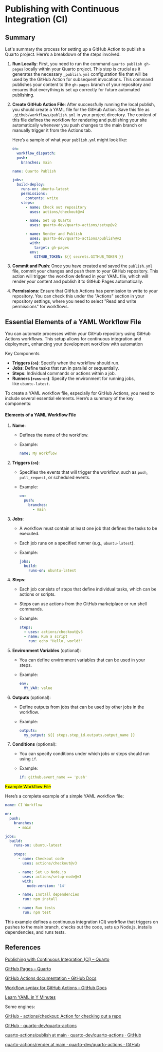 # Publishing with Continuous Integration (CI)

## Summary

Let's summary the process for setting up a GitHub Action to publish a Quarto project. Here’s a breakdown of the steps involved:

1. **Run Locally**: First, you need to run the command `quarto publish gh-pages` locally within your Quarto project. This step is crucial as it generates the necessary `_publish.yml` configuration file that will be used by the GitHub Action for subsequent invocations. This command publishes your content to the `gh-pages` branch of your repository and ensures that everything is set up correctly for future automated publishing.

2. **Create GitHub Action File**: After successfully running the local publish, you should create a YAML file for the GitHub Action. Save this file as `.github/workflows/publish.yml` in your project directory. The content of this file defines the workflow for rendering and publishing your site automatically whenever you push changes to the main branch or manually trigger it from the Actions tab.
   
   Here’s a sample of what your `publish.yml` might look like:
   
   ```yaml
   on:
     workflow_dispatch:
     push:
       branches: main
   
   name: Quarto Publish
   
   jobs:
     build-deploy:
       runs-on: ubuntu-latest
       permissions:
         contents: write
       steps:
         - name: Check out repository
           uses: actions/checkout@v4
   
         - name: Set up Quarto
           uses: quarto-dev/quarto-actions/setup@v2
   
         - name: Render and Publish
           uses: quarto-dev/quarto-actions/publish@v2
           with:
             target: gh-pages
           env:
             GITHUB_TOKEN: ${{ secrets.GITHUB_TOKEN }}
   ```

3. **Commit and Push**: Once you have created and saved the `publish.yml` file, commit your changes and push them to your GitHub repository. This action will trigger the workflow defined in your YAML file, which will render your content and publish it to GitHub Pages automatically.

4. **Permissions**: Ensure that GitHub Actions has permission to write to your repository. You can check this under the "Actions" section in your repository settings, where you need to select "Read and write permissions" for workflows.

## Essential Elements of a YAML Workflow File

You can automate processes within your GitHub repository using GitHub Actions workflows. This setup allows for continuous integration and deployment, enhancing your development workflow with automation

Key Components

- **Triggers (`on`)**: Specify when the workflow should run.
- **Jobs**: Define tasks that run in parallel or sequentially.
- **Steps**: Individual commands or actions within a job.
- **Runners (`runs-on`)**: Specify the environment for running jobs, like `ubuntu-latest`.

To create a YAML workflow file, especially for GitHub Actions, you need to include several essential elements. Here’s a summary of the key components:

#### Elements of a YAML Workflow File

1. **Name**:
   
   - Defines the name of the workflow.
   
   - Example:
     
     ```yaml
     name: My Workflow
     ```

2. **Triggers (`on`)**:
   
   - Specifies the events that will trigger the workflow, such as `push`, `pull_request`, or scheduled events.
   
   - Example:
     
     ```yaml
     on:
       push:
         branches: 
           - main
     ```

3. **Jobs**:
   
   - A workflow must contain at least one job that defines the tasks to be executed.
   
   - Each job runs on a specified runner (e.g., `ubuntu-latest`).
   
   - Example:
     
     ```yaml
     jobs:
       build:
         runs-on: ubuntu-latest
     ```

4. **Steps**:
   
   - Each job consists of steps that define individual tasks, which can be actions or scripts.
   
   - Steps can use actions from the GitHub marketplace or run shell commands.
   
   - Example:
     
     ```yaml
     steps:
       - uses: actions/checkout@v3
       - name: Run a script
         run: echo "Hello, world!"
     ```

5. **Environment Variables** (optional):
   
   - You can define environment variables that can be used in your steps.
   
   - Example:
     
     ```yaml
     env:
       MY_VAR: value
     ```

6. **Outputs** (optional):
   
   - Define outputs from jobs that can be used by other jobs in the workflow.
   
   - Example:
     
     ```yaml
     outputs:
       my_output: ${{ steps.step_id.outputs.output_name }}
     ```

7. **Conditions** (optional):
   
   - You can specify conditions under which jobs or steps should run using `if`.
   
   - Example:
     
     ```yaml
     if: github.event_name == 'push'
     ```

<mark>Example Workflow File</mark>

Here’s a complete example of a simple YAML workflow file:

```yaml
name: CI Workflow

on:
  push:
    branches: 
      - main

jobs:
  build:
    runs-on: ubuntu-latest

    steps:
      - name: Checkout code
        uses: actions/checkout@v3

      - name: Set up Node.js
        uses: actions/setup-node@v3
        with:
          node-version: '14'

      - name: Install dependencies
        run: npm install

      - name: Run tests
        run: npm test
```

This example defines a continuous integration (CI) workflow that triggers on pushes to the main branch, checks out the code, sets up Node.js, installs dependencies, and runs tests.

## References

[Publishing with Continuous Integration (CI) – Quarto](https://quarto.org/docs/publishing/ci.html)

[GitHub Pages – Quarto](https://quarto.org/docs/publishing/github-pages.html)

[GitHub Actions documentation - GitHub Docs](https://docs.github.com/en/actions)

[Workflow syntax for GitHub Actions - GitHub Docs](https://docs.github.com/en/actions/writing-workflows/workflow-syntax-for-github-actions)

[Learn YAML in Y Minutes](https://learnxinyminutes.com/docs/yaml/)

Some engines:

[GitHub - actions/checkout: Action for checking out a repo](https://github.com/actions/checkout)

[GitHub - quarto-dev/quarto-actions](https://github.com/quarto-dev/quarto-actions)

[quarto-actions/publish at main · quarto-dev/quarto-actions · GitHub](https://github.com/quarto-dev/quarto-actions/tree/main/publish)

[quarto-actions/render at main · quarto-dev/quarto-actions · GitHub](https://github.com/quarto-dev/quarto-actions/tree/main/render)
